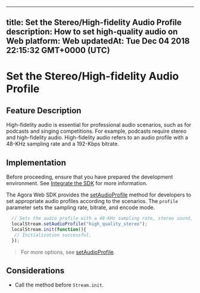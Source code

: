 
---
title: Set the Stereo/High-fidelity Audio Profile
description: How to set high-quality audio on Web
platform: Web
updatedAt: Tue Dec 04 2018 22:15:32 GMT+0000 (UTC)
---
# Set the Stereo/High-fidelity Audio Profile
## Feature Description 

High-fidelity audio is essential for professional audio scenarios, such as for podcasts and singing competitions. For example, podcasts require stereo and high-fidelity audio. High-fidelity audio refers to an audio profile with a 48-KHz sampling rate and a 192-Kbps bitrate. 


## Implementation
Before proceeding, ensure that you have prepared the development environment. See [Integrate the SDK](../../en/Voice/web_prepare.md) for more information.

The Agora Web SDK provides the [setAudioProfile](https://docs.agora.io/en/Voice/API%20Reference/web/interfaces/agorartc.stream.html#setaudioprofile) method for developers to set appropriate audio profiles according to the scenarios. The `profile` parameter sets the sampling rate, bitrate, and encode mode.

```javascript
  // Sets the audio profile with a 48-KHz sampling rate, stereo sound, and 192-Kbps bitrate.
  localStream.setAudioProfile("high_quality_stereo");
  localStream.init(function(){
   // Initialization successful.
  });
```

> For more options, see [setAudioProfile](https://docs.agora.io/en/Voice/API%20Reference/web/interfaces/agorartc.stream.html#setaudioprofile).

## Considerations

- Call the method before `Stream.init`.
